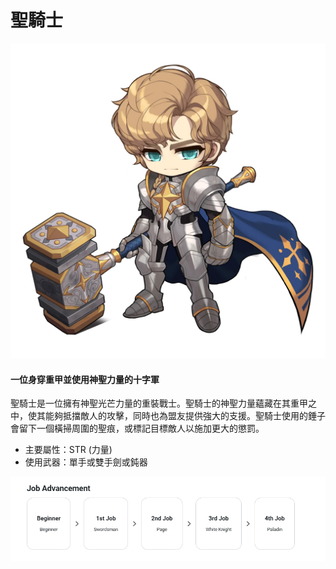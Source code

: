 # 聖騎士

![](/images/msn-101/classes-and-jobs/warrior/image_1747236388256_852.png)

#### 一位身穿重甲並使用神聖力量的十字軍

聖騎士是一位擁有神聖光芒力量的重裝戰士。聖騎士的神聖力量蘊藏在其重甲之中，使其能夠抵擋敵人的攻擊，同時也為盟友提供強大的支援。聖騎士使用的錘子會留下一個橫掃周圍的聖痕，或標記目標敵人以施加更大的懲罰。

*   主要屬性：STR (力量)
*   使用武器：單手或雙手劍或鈍器

![](/images/msn-101/classes-and-jobs/warrior/image_1747236388256_371.png)